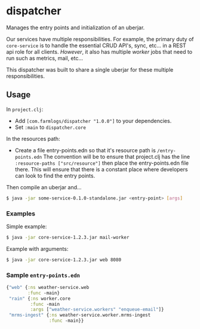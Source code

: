 # dispatcher

Manages the entry points and initialization of an uberjar.

Our services have multiple responsibilities. For example, the primary duty of `core-service` is to handle the essential CRUD API's, sync, etc... in a REST api role for all clients. *However*, it also has multiple *worker* jobs that need to run such as metrics, mail, etc...

This dispatcher was built to share a single uberjar for these multiple responsibilities.

## Usage

In `project.clj`:

* Add `[com.farmlogs/dispatcher "1.0.0"]` to your dependencies.
* Set `:main` to `dispatcher.core`

In the resources path:

* Create a file entry-points.edn so that it's resource path is `/entry-points.edn`
  The convention will be to ensure that project.clj has the line `:resource-paths ["src/resource"]`
  then place the entry-points.edn file there. This will ensure that there is a constant place where
  developers can look to find the entry points.

Then compile an uberjar and...

```bash
$ java -jar some-service-0.1.0-standalone.jar <entry-point> [args]
```

### Examples

Simple example:

```bash
$ java -jar core-service-1.2.3.jar mail-worker
```

Example with arguments:

```bash
$ java -jar core-service-1.2.3.jar web 8080
```


### Sample `entry-points.edn`

```clojure
{"web" {:ns weather-service.web
        :func -main}
 "rain" {:ns worker.core
         :func -main
         :args ["weather-service.workers" "enqueue-email"]}
 "mrms-ingest" {:ns weather-service.worker.mrms-ingest
                :func -main}}
```
